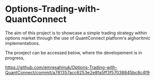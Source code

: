# Options-Trading-with-QuantConnect

The aim of this project is to showcase a simple trading strategy within options market through the use of QuantConnect platform's alghoritmic implementations.

The proeject can be accessed below, where the developement is in progress,

https://github.com/emresahinuk/Options-Trading-with-QuantConnect/commit/a781357acc6253e2e8fa5ff3f57038845bc8c4f9
